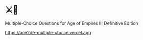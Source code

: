 # ⚔🏹

Multiple-Choice Questions for Age of Empires II: Definitive Edition

https://aoe2de-multiple-choice.vercel.app
